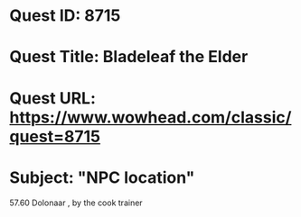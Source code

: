 # Quest ID: 8715
# Quest Title: Bladeleaf the Elder
# Quest URL: https://www.wowhead.com/classic/quest=8715
# Subject: "NPC location"
57.60 Dolonaar , by the cook trainer